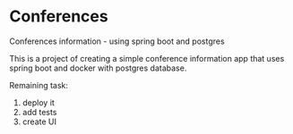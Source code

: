 # Conferences
Conferences information - using spring boot and postgres


This is a project of creating a simple conference information app that uses spring boot and docker with postgres database. 

Remaining task: 
1. deploy it
2. add tests
3. create UI

